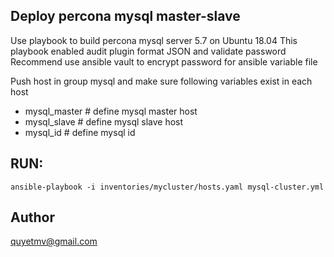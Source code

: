 ## Deploy percona mysql master-slave
Use playbook to build percona mysql server 5.7 on Ubuntu 18.04
This playbook enabled audit plugin format JSON and validate password
Recommend use ansible vault to encrypt password for ansible variable file

Push host in group mysql and make sure following variables exist in each host
- mysql_master # define mysql master host
- mysql_slave # define mysql slave host
- mysql_id  # define mysql id

## RUN: 
``
ansible-playbook -i inventories/mycluster/hosts.yaml mysql-cluster.yml
``

## Author
quyetmv@gmail.com
